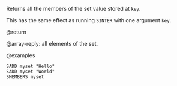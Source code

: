 Returns all the members of the set value stored at `key`.

This has the same effect as running `SINTER` with one argument `key`.

@return

@array-reply: all elements of the set.

@examples

```cli
SADD myset "Hello"
SADD myset "World"
SMEMBERS myset
```

